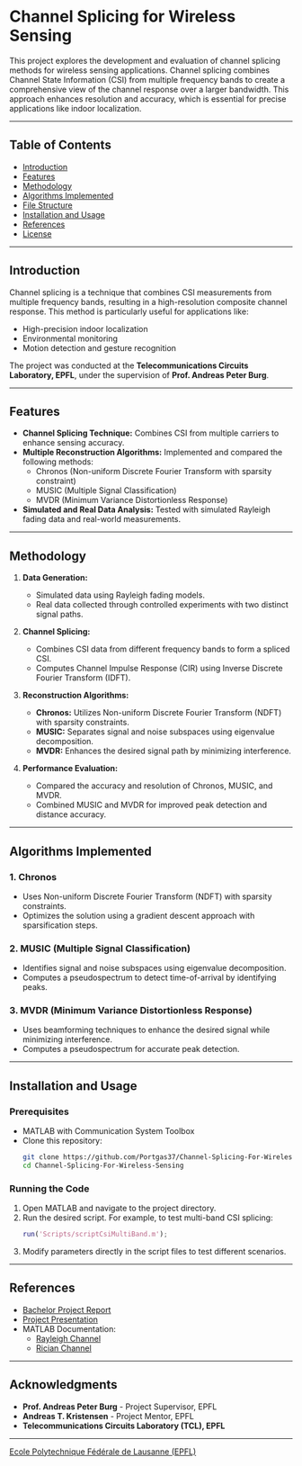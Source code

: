 # Channel Splicing for Wireless Sensing

This project explores the development and evaluation of channel splicing methods for wireless sensing applications. Channel splicing combines Channel State Information (CSI) from multiple frequency bands to create a comprehensive view of the channel response over a larger bandwidth. This approach enhances resolution and accuracy, which is essential for precise applications like indoor localization.

---

## Table of Contents
- [Introduction](#introduction)
- [Features](#features)
- [Methodology](#methodology)
- [Algorithms Implemented](#algorithms-implemented)
- [File Structure](#file-structure)
- [Installation and Usage](#installation-and-usage)
- [References](#references)
- [License](#license)

---

## Introduction

Channel splicing is a technique that combines CSI measurements from multiple frequency bands, resulting in a high-resolution composite channel response. This method is particularly useful for applications like:
- High-precision indoor localization
- Environmental monitoring
- Motion detection and gesture recognition

The project was conducted at the **Telecommunications Circuits Laboratory, EPFL**, under the supervision of **Prof. Andreas Peter Burg**.

---

## Features

- **Channel Splicing Technique:** Combines CSI from multiple carriers to enhance sensing accuracy.
- **Multiple Reconstruction Algorithms:** Implemented and compared the following methods:
  - Chronos (Non-uniform Discrete Fourier Transform with sparsity constraint)
  - MUSIC (Multiple Signal Classification)
  - MVDR (Minimum Variance Distortionless Response)
- **Simulated and Real Data Analysis:** Tested with simulated Rayleigh fading data and real-world measurements.

---

## Methodology

1. **Data Generation:**
   - Simulated data using Rayleigh fading models.
   - Real data collected through controlled experiments with two distinct signal paths.

2. **Channel Splicing:**
   - Combines CSI data from different frequency bands to form a spliced CSI.
   - Computes Channel Impulse Response (CIR) using Inverse Discrete Fourier Transform (IDFT).

3. **Reconstruction Algorithms:**
   - **Chronos:** Utilizes Non-uniform Discrete Fourier Transform (NDFT) with sparsity constraints.
   - **MUSIC:** Separates signal and noise subspaces using eigenvalue decomposition.
   - **MVDR:** Enhances the desired signal path by minimizing interference.

4. **Performance Evaluation:**
   - Compared the accuracy and resolution of Chronos, MUSIC, and MVDR.
   - Combined MUSIC and MVDR for improved peak detection and distance accuracy.

---

## Algorithms Implemented

### 1. Chronos
- Uses Non-uniform Discrete Fourier Transform (NDFT) with sparsity constraints.
- Optimizes the solution using a gradient descent approach with sparsification steps.

### 2. MUSIC (Multiple Signal Classification)
- Identifies signal and noise subspaces using eigenvalue decomposition.
- Computes a pseudospectrum to detect time-of-arrival by identifying peaks.

### 3. MVDR (Minimum Variance Distortionless Response)
- Uses beamforming techniques to enhance the desired signal while minimizing interference.
- Computes a pseudospectrum for accurate peak detection.

---

## Installation and Usage

### Prerequisites
- MATLAB with Communication System Toolbox
- Clone this repository:
    ```sh
    git clone https://github.com/Portgas37/Channel-Splicing-For-Wireless-Sensing.git
    cd Channel-Splicing-For-Wireless-Sensing
    ```

### Running the Code
1. Open MATLAB and navigate to the project directory.
2. Run the desired script. For example, to test multi-band CSI splicing:
    ```matlab
    run('Scripts/scriptCsiMultiBand.m');
    ```
3. Modify parameters directly in the script files to test different scenarios.

---

## References
- [Bachelor Project Report](./Report/Bachelor_Project___Report.pdf)
- [Project Presentation](./Presentation/PrésentationVersionDIm.pdf)
- MATLAB Documentation:
  - [Rayleigh Channel](https://www.mathworks.com/help/comm/ref/comm.rayleighchannel-system-object.html)
  - [Rician Channel](https://www.mathworks.com/help/comm/ref/comm.ricianchannel-system-object.html)

---


## Acknowledgments
- **Prof. Andreas Peter Burg** - Project Supervisor, EPFL
- **Andreas T. Kristensen** - Project Mentor, EPFL
- **Telecommunications Circuits Laboratory (TCL), EPFL**

---

[Ecole Polytechnique Fédérale de Lausanne (EPFL)](https://www.epfl.ch)

